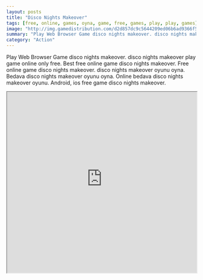 ```yaml
---
layout: posts
title: "Disco Nights Makeover"
tags: [free, online, games, oyna, game, free, games, play, play, games]
image: "http://img.gamedistribution.com/d2d857dc9c5644209ed06b6ad9366f59.jpg"
summary: "Play Web Browser Game disco nights makeover. disco nights makeover play game online only free. Best free online game disco nights makeover. Free online game disco nights makeover. disco nights makeover oyunu oyna. Bedava disco nights makeover oyunu oyna. Online bedava disco nights makeover oyunu. Android, ios free game disco nights makeover."
category: "Action"
---
```


Play Web Browser Game disco nights makeover. disco nights makeover play game online only free. Best free online game disco nights makeover. Free online game disco nights makeover. disco nights makeover oyunu oyna. Bedava disco nights makeover oyunu oyna. Online bedava disco nights makeover oyunu. Android, ios free game disco nights makeover.

<iframe width="100%" height="480px;" src="http://flash.gamedistribution.com?game=d2d857dc9c5644209ed06b6ad9366f59"></iframe>